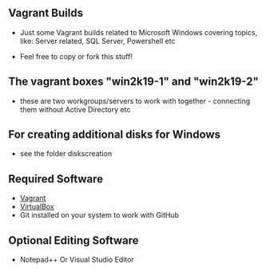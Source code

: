 ## Vagrant Builds

* Just some Vagrant builds related to Microsoft Windows covering topics, like:
Server related, SQL Server, Powershell etc

* Feel free to copy or fork this stuff! 

## The vagrant boxes "win2k19-1" and "win2k19-2"
* these are two workgroups/servers to work with together - connecting them without Active Directory etc

## For creating additional disks for Windows 
* see the folder diskscreation

## Required Software
* [Vagrant](https://www.vagrantup.com/downloads.html)
* [VirtualBox](https://www.virtualbox.org/wiki/Downloads)
* Git installed on your system to work with GitHub

## Optional Editing Software

* Notepad++ Or Visual Studio Editor
